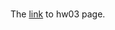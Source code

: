 ###
The [link](https://stat545-ubc-hw-2019-20.github.io/stat545-hw-SL_Ivy/hw03/hw_03.html) to hw03 page.
